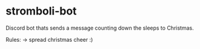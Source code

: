 # stromboli-bot
Discord bot thats sends a message counting down the sleeps to Christmas.

Rules:
 -> spread christmas cheer :)
